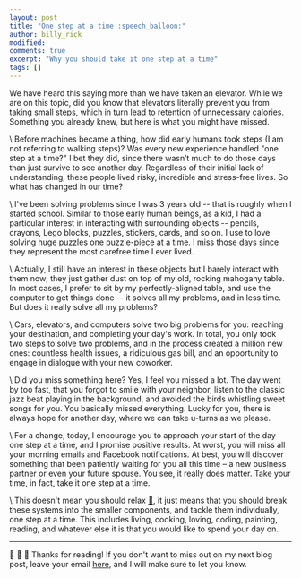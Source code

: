 ```yaml
---
layout: post
title: "One step at a time :speech_balloon:"
author: billy_rick
modified: 
comments: true
excerpt: "Why you should take it one step at a time"
tags: []
---
```


We have heard this saying more than we have taken an elevator. While we are on this topic, did you know that elevators literally prevent you from taking small steps, which in turn lead to retention of unnecessary calories. Something you already knew, but here is what you might have missed.

\\
Before machines became a thing, how did early humans took steps (I am not referring to walking steps)? Was every new experience handled "one step at a time?" I bet they did, since there wasn’t much to do those days than just survive to see another day. Regardless of their initial lack of understanding, these people lived risky, incredible and stress-free lives. So what has changed in our time?

\\
I've been solving problems since I was 3 years old -- that is roughly when I started school. Similar to those early human beings, as a kid, I had a particular interest in interacting with surrounding objects -- pencils, crayons, Lego blocks, puzzles, stickers, cards, and so on. I use to love solving huge puzzles one puzzle-piece at a time. I miss those days since they represent the most carefree time I ever lived.

\\
Actually, I still have an interest in these objects but I barely interact with them now; they just gather dust on top of my old, rocking mahogany table. In most cases, I prefer to sit by my perfectly-aligned table, and use the computer to get things done -- it solves all my problems, and in less time. But does it really solve all my problems?

\\
Cars, elevators, and computers solve two big problems for you: reaching your destination, and completing your day's work. In total, you only took two steps to solve two problems, and in the process created a million new ones: countless health issues, a ridiculous gas bill, and an opportunity to engage in dialogue with your new coworker. 

\\
Did you miss something here? Yes, I feel you missed a lot. The day went by too fast, that you forgot to smile with your neighbor, listen to the classic jazz beat playing in the background, and avoided the birds whistling sweet songs for you. You basically missed everything. Lucky for you, there is always hope for another day, where we can take u-turns as we please. 

\\
For a change, today, I encourage you to approach your start of the day one step at a time, and I promise positive results. At worst, you will miss all your morning emails and Facebook notifications. At best, you will discover something that been patiently waiting for you all this time – a new business partner or even your future spouse. You see, it really does matter. Take your time, in fact, take it one step at a time.

\\
This doesn't mean you should relax [:link:](http://elvissaravia.com/what-i-think-about-work-life-balance/), it just means that you should break these systems into the smaller components, and tackle them individually, one step at a time. This includes living, cooking, loving, coding, painting, reading, and whatever else it is that you would like to spend your day on. 

---
:wave: :wave: :wave: Thanks for reading! If you don't want to miss out on my next blog post, leave your email [here](https://goo.gl/forms/zLiYBvLdsHo37Dei1), and I will make sure to let you know. 
